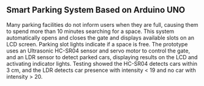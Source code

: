 ## Smart Parking System Based on Arduino UNO

Many parking facilities do not inform users when they are full, causing them to spend more than 10 minutes searching for a space. This system automatically opens and closes the gate and displays available slots on an LCD screen. Parking slot lights indicate if a space is free. The prototype uses an Ultrasonic HC-SR04 sensor and servo motor to control the gate, and an LDR sensor to detect parked cars, displaying results on the LCD and activating indicator lights. Testing showed the HC-SR04 detects cars within 3 cm, and the LDR detects car presence with intensity < 19 and no car with intensity > 20.
